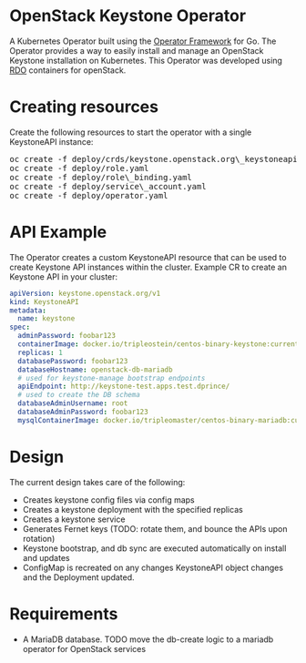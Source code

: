 # OpenStack Keystone Operator

A Kubernetes Operator built using the [Operator Framework](https://github.com/operator-framework) for Go. The Operator provides a way to easily install and manage an OpenStack Keystone installation
on Kubernetes. This Operator was developed using [RDO](https://www.rdoproject.org/) containers for openStack.

# Creating resources

Create the following resources to start the operator with a single KeystoneAPI
instance:

<pre>
oc create -f deploy/crds/keystone.openstack.org\_keystoneapis\_crd.yaml
oc create -f deploy/role.yaml
oc create -f deploy/role\_binding.yaml
oc create -f deploy/service\_account.yaml
oc create -f deploy/operator.yaml
</pre>

# API Example

The Operator creates a custom KeystoneAPI resource that can be used to create Keystone API
instances within the cluster. Example CR to create an Keystone API in your cluster:

```yaml
apiVersion: keystone.openstack.org/v1
kind: KeystoneAPI
metadata:
  name: keystone
spec:
  adminPassword: foobar123
  containerImage: docker.io/tripleostein/centos-binary-keystone:current-tripleo
  replicas: 1
  databasePassword: foobar123
  databaseHostname: openstack-db-mariadb
  # used for keystone-manage bootstrap endpoints
  apiEndpoint: http://keystone-test.apps.test.dprince/
  # used to create the DB schema
  databaseAdminUsername: root
  databaseAdminPassword: foobar123
  mysqlContainerImage: docker.io/tripleomaster/centos-binary-mariadb:current-tripleo
``` 

# Design
The current design takes care of the following:

- Creates keystone config files via config maps
- Creates a keystone deployment with the specified replicas
- Creates a keystone service
- Generates Fernet keys (TODO: rotate them, and bounce the APIs upon rotation)
- Keystone bootstrap, and db sync are executed automatically on install and updates
- ConfigMap is recreated on any changes KeystoneAPI object changes and the Deployment updated.

# Requirements

- A MariaDB database. TODO move the db-create logic to a mariadb operator for OpenStack services
